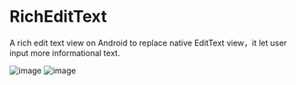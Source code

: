 # RichEditText
A rich edit text view on Android to replace native EditText view，it let user input more informational text.

![image](https://raw.githubusercontent.com/eastearly/RichEditText/master/raw/screen-shot/addlink.png)
![image](https://raw.githubusercontent.com/eastearly/RichEditText/master/raw/screen-shot/changefontcolor.png)
